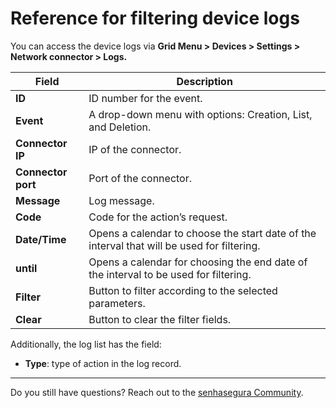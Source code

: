 # Reference for filtering device logs

You can access the device logs via **Grid Menu > Devices > Settings > Network connector > Logs.**

| Field | Description |
| --- | --- |
| **ID** | ID number for the event. |
| **Event** | A drop-down menu with options: Creation, List, and Deletion. |
| **Connector IP** | IP of the connector. |
| **Connector port** | Port of the connector. |
| **Message** | Log message. |
| **Code** | Code for the action’s request. |
| **Date/Time** | Opens a calendar to choose the start date of the interval that will be used for filtering. |
| **until** | Opens a calendar for choosing the end date of the interval to be used for filtering. |
| **Filter** | Button to filter according to the selected parameters. |
| **Clear** | Button to clear the filter fields. |

Additionally, the log list has the field:

- **Type**: type of action in the log record.

---

Do you still have questions? Reach out to the [senhasegura Community](https://community.senhasegura.io/).